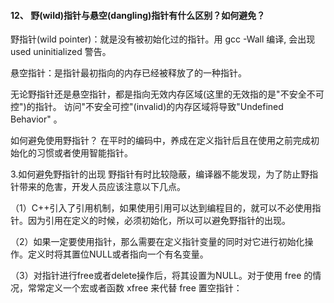 #### 12、 野(wild)指针与悬空(dangling)指针有什么区别？如何避免？

野指针(wild pointer)：就是没有被初始化过的指针。⽤ gcc -Wall  编译, 会出现  used uninitialized 警告。

悬空指针：是指针最初指向的内存已经被释放了的⼀种指针。

无论野指针还是悬空指针，都是指向⽆效内存区域(这⾥的⽆效指的是"不安全不可控")的指针。  访问"不安全可控"(invalid)的内存区域将导致"Undefined Behavior" 。                                    

如何避免使用野指针？  在平时的编码中，养成在定义指针后且在使⽤之前完成初始化的习惯或者使⽤智能指针。


3.如何避免野指针的出现
野指针有时比较隐蔽，编译器不能发现，为了防止野指针带来的危害，开发人员应该注意以下几点。

（1）C++引入了引用机制，如果使用引用可以达到编程目的，就可以不必使用指针。因为引用在定义的时候，必须初始化，所以可以避免野指针的出现。

（2）如果一定要使用指针，那么需要在定义指针变量的同时对它进行初始化操作。定义时将其置位NULL或者指向一个有名变量。

（3）对指针进行free或者delete操作后，将其设置为NULL。对于使用 free 的情况，常常定义一个宏或者函数 xfree 来代替 free 置空指针：
